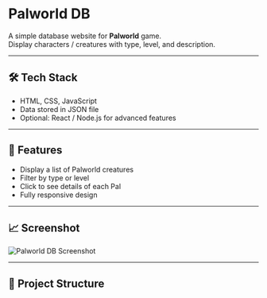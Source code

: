 # Palworld DB

A simple database website for **Palworld** game.  
Display characters / creatures with type, level, and description.

---

## 🛠 Tech Stack

- HTML, CSS, JavaScript  
- Data stored in JSON file  
- Optional: React / Node.js for advanced features  

---

## 📂 Features

- Display a list of Palworld creatures  
- Filter by type or level  
- Click to see details of each Pal  
- Fully responsive design  

---

## 📈 Screenshot

![Palworld DB Screenshot](screenshot.png)

---

## 📁 Project Structure

